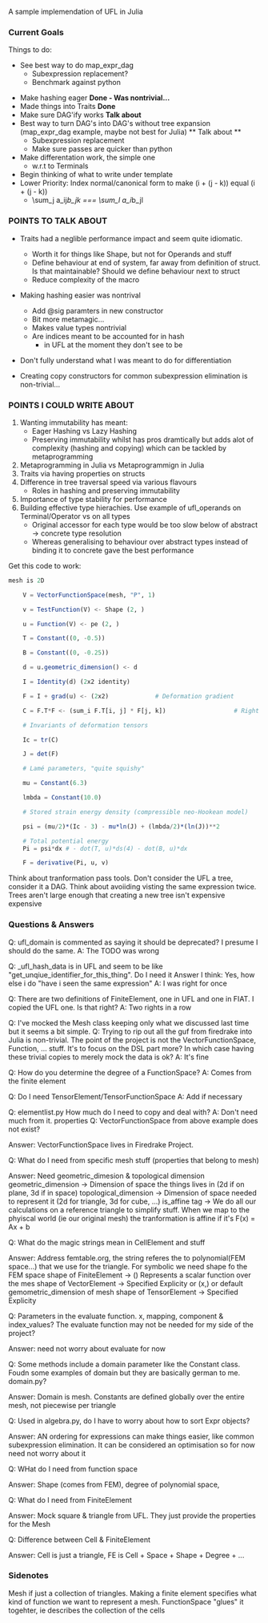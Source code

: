 A sample implemendation of UFL in Julia

### Current Goals

Things to do:
- See best way to do map_expr_dag 
    - Subexpression replacement?
    - Benchmark against python

* Make hashing eager **Done - Was nontrivial...**
* Made things into Traits **Done**
* Make sure DAG'ify works **Talk about** 
* Best way to turn DAG's into DAG's without tree expansion (map_expr_dag example, maybe not best for Julia) ** Talk about **
  - Subexpression replacement
  - Make sure passes are quicker than python
* Make differentation work, the simple one
  - w.r.t to Terminals
* Begin thinking of what to write under template
* Lower Priority: Index normal/canonical form to make (i + (j - k)) equal (i + (j - k))
  - \sum_j a_ij*b_jk === \sum_l a_i*b_jl


### POINTS TO TALK ABOUT
* Traits had a neglible performance impact and seem quite idiomatic. 
  - Worth it for things like Shape, but not for Operands and stuff
  - Define behaviour at end of system, far away from definition of struct. Is that maintainable? Should we define behaviour next to struct
  - Reduce complexity of the macro

* Making hashing easier was nontrival
  - Add @sig paramters in new constructor
  - Bit more metamagic...
  - Makes value types nontrivial
  - Are indices meant to be accounted for in hash
    - in UFL at the moment they don't see to be

* Don't fully understand what I was meant to do for differentiation

* Creating copy constructors for common subexpression elimination is non-trivial...

### POINTS I COULD WRITE ABOUT
1. Wanting immutability has meant:
    - Eager Hashing vs Lazy Hashing
    - Preserving immutability whilst has pros dramtically but adds alot of complexity (hashing and copying) which can be tackled by metaprogramming
2. Metaprogramming in Julia vs Metaprogrammign in Julia
3. Traits via having properties on structs
4. Difference in tree traversal speed via various flavours
    - Roles in hashing and preserving immutability
5. Importance of type stability for performance
6. Building effective type hierachies. Use example of ufl_operands on Terminal/Operator vs on all types
    - Original accessor for each type would be too slow below of abstract -> concrete type resolution
    - Whereas generalising to behaviour over abstract types instead of binding it to concrete gave the best performance



Get this code to work:
```julia 
mesh is 2D

    V = VectorFunctionSpace(mesh, "P", 1)

    v = TestFunction(V) <- Shape (2, )

    u = Function(V) <- pe (2, )

    T = Constant((0, -0.5))

    B = Constant((0, -0.25))

    d = u.geometric_dimension() <- d

    I = Identity(d) (2x2 identity)

    F = I + grad(u) <- (2x2)             # Deformation gradient

    C = F.T*F <- (sum_i F.T[i, j] * F[j, k])                   # Right Cauchy-Green tensor

    # Invariants of deformation tensors

    Ic = tr(C)

    J = det(F)

    # Lamé parameters, "quite squishy"

    mu = Constant(6.3)

    lmbda = Constant(10.0)

    # Stored strain energy density (compressible neo-Hookean model)

    psi = (mu/2)*(Ic - 3) - mu*ln(J) + (lmbda/2)*(ln(J))**2

    # Total potential energy
    Pi = psi*dx # - dot(T, u)*ds(4) - dot(B, u)*dx

    F = derivative(Pi, u, v)
```

Think about tranformation pass tools. Don't consider the UFL a tree, consider it a DAG. Think about avoiiding visting the same expression twice. Trees aren't large enough that creating a new tree isn't expensive expensive

### Questions & Answers

Q: ufl_domain is commented as saying it should be deprecated? I presume I should do the same.
A: The TODO was wrong

Q: _ufl_hash_data is in UFL and seem to be like "get_unqiue_identifier_for_this_thing". Do I need it
Answer I think: Yes, how else i do "have i seen the same expression"
A: I was right for once

Q: There are two definitions of FiniteElement, one in UFL and one in FIAT. I copied the UFL one. Is that right?
A: Two rights in a row


Q: I've mocked the Mesh class keeping only what we discussed last time but it seems a bit simple.
Q: Trying to rip out all the guf from firedrake into Julia is non-trivial. The point of the project is not the VectorFunctionSpace, Function, ... stuff. It's to focus on the DSL part more? In which case having these trivial copies to merely mock the data is ok?
A: It's fine

Q: How do you determine the degree of a FunctionSpace?
A: Comes from the finite element

Q: Do I need TensorElement/TensorFunctionSpace
A: Add if necessary

Q: elementlist.py How much do I need to copy and deal with?
A: Don't need much from it. properties
Q: VectorFunctionSpace from above example does not exist?

Answer: VectorFunctionSpace lives in Firedrake Project.

Q: What do I need from specific mesh stuff (properties that belong to mesh)

Answer: Need geometric_dimesion & topological dimension
geometric_dimension -> Dimension of space the things lives in (2d if on plane, 3d if in space)
topological_dimension -> Dimension of space needed to represent it (2d for triangle, 3d for cube, ...)
is_affine tag -> We do all our calculations on a reference triangle to simplify stuff. When we map to the phyiscal world (ie our original mesh) the tranformation is affine if it's F(x) = Ax + b

Q: What do the magic strings mean in CellElement and stuff

Answer: Address femtable.org, the string referes the to polynomial(FEM space...) that we use for the triangle.
For symbolic we need shape fo the FEM space
shape of FiniteElement -> () Represents a scalar function over the mes 
shape of VectorElement -> Specified Explicity or (x,) or default gemometric_dimension of mesh 
shape of TensorElement -> Specified Explicity

Q: Parameters in the evaluate function. x, mapping, component & index_values? The evaluate function may not be needed for my side of the project?

Answer: need not worry about evaluate for now

Q: Some methods include a domain parameter like the Constant class. Foudn some examples of domain but they are basically german to me. domain.py?

Answer: Domain is mesh. Constants are defined globally over the entire mesh, not piecewise per triangle

Q: Used in algebra.py, do I have to worry about how to sort Expr objects?

Answer: AN ordering for expressions can make things easier, like common subexpression elimination. It can be considered an optimisation so for now need not worry about it

Q: WHat do I need from function space

Answer: Shape (comes from FEM),
degree of polynomial space,

Q: What do I need from FiniteElement

Answer: Mock square & triangle from UFL. They just provide the properties for the Mesh

Q: Difference between Cell & FiniteElement

Answer: Cell is just a triangle, FE is Cell + Space + Shape + Degree + ...

### Sidenotes
Mesh if just a collection of triangles. Making a finite element specifies what kind of function we want to represent a mesh. FunctionSpace "glues" it togehter, ie describes the collection of the cells
